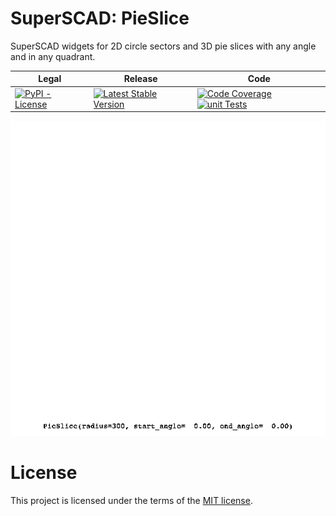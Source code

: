# SuperSCAD: PieSlice

SuperSCAD widgets for 2D circle sectors and 3D pie slices with any angle and in any quadrant.

<table>
<thead>
<tr>
<th>Legal</th>
<th>Release</th>
<th>Code</th>
</tr>
</thead>
<tbody>
<tr>
<td>
<a href="https://pypi.org/project/Super-SCAD-Pie-Slice/" target="_blank"><img alt="PyPI - License" src="https://img.shields.io/pypi/l/Super-SCAD-Pie-Slice">
</a>
</td>
<td>
<a href="https://badge.fury.io/py/Super-SCAD-Pie-Slice" target="_blank"><img src="https://badge.fury.io/py/Super-SCAD-Pie-Slice.svg" alt="Latest Stable Version"/></a><br/>
</td>
<td>
<a href="https://codecov.io/gh/SuperSCAD/PieSlice" target="_blank"><img src="https://codecov.io/gh/SuperSCAD/PieSlice/graph/badge.svg?token=7D8V8RRY11" alt="Code Coverage"/></a>
<a href="https://github.com/SuperSCAD/PieSlice/actions/workflows/unit.yml"><img src="https://github.com/SuperSCAD/PieSlice/actions/workflows/unit.yml/badge.svg" alt="unit Tests"/></a>
</td>
</tr>
</tbody>
</table>

![Demo.](/docs/images/demo.gif "Demo")

# License

This project is licensed under the terms of the [MIT license](LICENSE).
